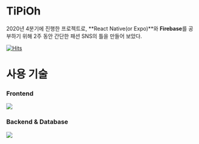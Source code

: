 # TiPiOh
2020년 4분기에 진행한 프로젝트로, **React Native(or Expo)**와 **Firebase**를 공부하기 위해 2주 동안 간단한 패션 SNS의 틀을 만들어 보았다.

[![Hits](https://hits.seeyoufarm.com/api/count/incr/badge.svg?url=https%3A%2F%2Fgithub.com%2FWOOSERK%2FTiPiOh_B&count_bg=%2379C83D&title_bg=%23555555&icon=furrynetwork.svg&icon_color=%23FFFFFF&title=TiPiOh&edge_flat=true)](https://hits.seeyoufarm.com)

# 사용 기술
### Frontend
<img src="https://img.shields.io/badge/Expo-000020?style=flat-square&logo=Expo&logoColor=white"/></a>

### Backend & Database
<img src="https://img.shields.io/badge/Firebase-FFCA28?style=flat-square&logo=Firebase&logoColor=white"/></a>
